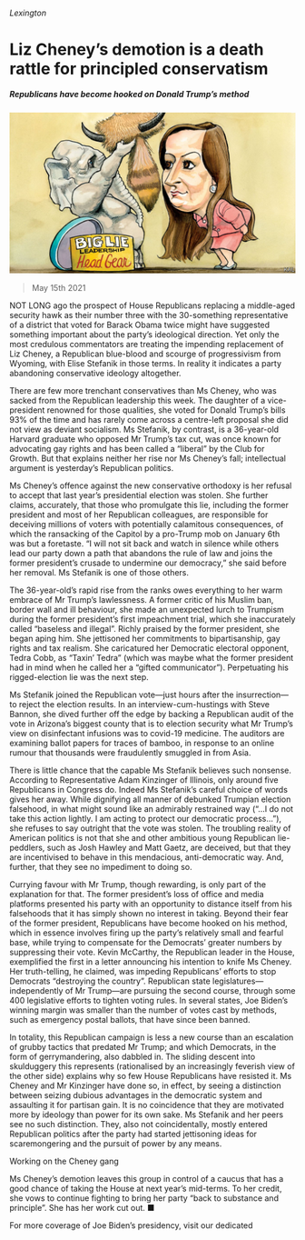 ###### Lexington

# Liz Cheney’s demotion is a death rattle for principled conservatism 

##### Republicans have become hooked on Donald Trump’s method 

![image](images/20210515_USD000_0.jpg) 

> May 15th 2021 

NOT LONG ago the prospect of House Republicans replacing a middle-aged security hawk as their number three with the 30-something representative of a district that voted for Barack Obama twice might have suggested something important about the party’s ideological direction. Yet only the most credulous commentators are treating the impending replacement of Liz Cheney, a Republican blue-blood and scourge of progressivism from Wyoming, with Elise Stefanik in those terms. In reality it indicates a party abandoning conservative ideology altogether.

There are few more trenchant conservatives than Ms Cheney, who was sacked from the Republican leadership this week. The daughter of a vice-president renowned for those qualities, she voted for Donald Trump’s bills 93% of the time and has rarely come across a centre-left proposal she did not view as deviant socialism. Ms Stefanik, by contrast, is a 36-year-old Harvard graduate who opposed Mr Trump’s tax cut, was once known for advocating gay rights and has been called a “liberal” by the Club for Growth. But that explains neither her rise nor Ms Cheney’s fall; intellectual argument is yesterday’s Republican politics.


Ms Cheney’s offence against the new conservative orthodoxy is her refusal to accept that last year’s presidential election was stolen. She further claims, accurately, that those who promulgate this lie, including the former president and most of her Republican colleagues, are responsible for deceiving millions of voters with potentially calamitous consequences, of which the ransacking of the Capitol by a pro-Trump mob on January 6th was but a foretaste. “I will not sit back and watch in silence while others lead our party down a path that abandons the rule of law and joins the former president’s crusade to undermine our democracy,” she said before her removal. Ms Stefanik is one of those others.

The 36-year-old’s rapid rise from the ranks owes everything to her warm embrace of Mr Trump’s lawlessness. A former critic of his Muslim ban, border wall and ill behaviour, she made an unexpected lurch to Trumpism during the former president’s first impeachment trial, which she inaccurately called “baseless and illegal”. Richly praised by the former president, she began aping him. She jettisoned her commitments to bipartisanship, gay rights and tax realism. She caricatured her Democratic electoral opponent, Tedra Cobb, as “Taxin’ Tedra” (which was maybe what the former president had in mind when he called her a “gifted communicator”). Perpetuating his rigged-election lie was the next step.

Ms Stefanik joined the Republican vote—just hours after the insurrection—to reject the election results. In an interview-cum-hustings with Steve Bannon, she dived further off the edge by backing a Republican audit of the vote in Arizona’s biggest county that is to election security what Mr Trump’s view on disinfectant infusions was to covid-19 medicine. The auditors are examining ballot papers for traces of bamboo, in response to an online rumour that thousands were fraudulently smuggled in from Asia.

There is little chance that the capable Ms Stefanik believes such nonsense. According to Representative Adam Kinzinger of Illinois, only around five Republicans in Congress do. Indeed Ms Stefanik’s careful choice of words gives her away. While dignifying all manner of debunked Trumpian election falsehood, in what might sound like an admirably restrained way (“…I do not take this action lightly. I am acting to protect our democratic process…”), she refuses to say outright that the vote was stolen. The troubling reality of American politics is not that she and other ambitious young Republican lie-peddlers, such as Josh Hawley and Matt Gaetz, are deceived, but that they are incentivised to behave in this mendacious, anti-democratic way. And, further, that they see no impediment to doing so.

Currying favour with Mr Trump, though rewarding, is only part of the explanation for that. The former president’s loss of office and media platforms presented his party with an opportunity to distance itself from his falsehoods that it has simply shown no interest in taking. Beyond their fear of the former president, Republicans have become hooked on his method, which in essence involves firing up the party’s relatively small and fearful base, while trying to compensate for the Democrats’ greater numbers by suppressing their vote. Kevin McCarthy, the Republican leader in the House, exemplified the first in a letter announcing his intention to knife Ms Cheney. Her truth-telling, he claimed, was impeding Republicans’ efforts to stop Democrats “destroying the country”. Republican state legislatures—independently of Mr Trump—are pursuing the second course, through some 400 legislative efforts to tighten voting rules. In several states, Joe Biden’s winning margin was smaller than the number of votes cast by methods, such as emergency postal ballots, that have since been banned.

In totality, this Republican campaign is less a new course than an escalation of grubby tactics that predated Mr Trump; and which Democrats, in the form of gerrymandering, also dabbled in. The sliding descent into skulduggery this represents (rationalised by an increasingly feverish view of the other side) explains why so few House Republicans have resisted it. Ms Cheney and Mr Kinzinger have done so, in effect, by seeing a distinction between seizing dubious advantages in the democratic system and assaulting it for partisan gain. It is no coincidence that they are motivated more by ideology than power for its own sake. Ms Stefanik and her peers see no such distinction. They, also not coincidentally, mostly entered Republican politics after the party had started jettisoning ideas for scaremongering and the pursuit of power by any means.

Working on the Cheney gang

Ms Cheney’s demotion leaves this group in control of a caucus that has a good chance of taking the House at next year’s mid-terms. To her credit, she vows to continue fighting to bring her party “back to substance and principle”. She has her work cut out. ■

For more coverage of Joe Biden’s presidency, visit our dedicated 

